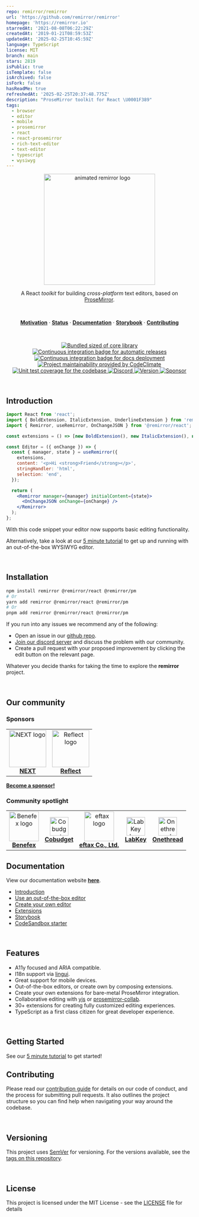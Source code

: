 ```yaml
---
repo: remirror/remirror
url: 'https://github.com/remirror/remirror'
homepage: 'https://remirror.io'
starredAt: '2021-08-08T06:22:29Z'
createdAt: '2019-01-21T08:59:53Z'
updatedAt: '2025-02-25T10:45:59Z'
language: TypeScript
license: MIT
branch: main
stars: 2819
isPublic: true
isTemplate: false
isArchived: false
isFork: false
hasReadMe: true
refreshedAt: '2025-02-25T20:37:48.775Z'
description: "ProseMirror toolkit for React \U0001F389"
tags:
  - browser
  - editor
  - mobile
  - prosemirror
  - react
  - react-prosemirror
  - rich-text-editor
  - text-editor
  - typescript
  - wysiwyg
---
```


<p align="center">
  <a href="https://remirror.io"><img width="300" height="300" src="https://raw.githubusercontent.com/remirror/remirror/next/support/assets/logo-animated-light.svg?sanitize=true" alt="animated remirror logo" /></a>
</p>

<p align="center">
  A React <em>toolkit</em> for building <em>cross-platform</em> text editors, based on <a href="https://github.com/ProseMirror/prosemirror">ProseMirror</a>.
</p>

<br />

<p align="center">
  <a href="#motivation"><strong>Motivation</strong></a> ·
  <a href="#status"><strong>Status</strong></a> ·
  <a href="https://remirror.io/docs"><strong>Documentation</strong></a> ·
  <a href="https://remirror.vercel.app"><strong>Storybook</strong></a> ·
  <a href="https://remirror.io/docs/contributing"><strong>Contributing</strong></a>
</p>

<br />

<p align="center">
  <a href="https://unpkg.com/@remirror/core/dist/core.browser.esm.js">
    <img src="https://img.shields.io/bundlephobia/minzip/@remirror/core/next" alt="Bundled sized of core library" title="@remirror/core bundle size">
  </a>
  <a href="https://github.com/remirror/remirror/actions?query=workflow:ci">
    <img src="https://github.com/remirror/remirror/workflows/ci/badge.svg?branch=next" alt="Continuous integration badge for automatic releases" title="GitHub Actions CI Badge" />
  </a>
  <a href="https://github.com/remirror/remirror/actions?query=workflow:docs">
    <img src="https://github.com/remirror/remirror/workflows/docs/badge.svg?branch=next" alt="Continuous integration badge for docs deployment" title="Docs Deployment CI Badge" />
  </a>
  <a href="https://codeclimate.com/github/remirror/remirror/maintainability">
    <img src="https://api.codeclimate.com/v1/badges/f4d8dcd5c2228524a53a/maintainability" alt="Project maintainability provided by CodeClimate" title="Maintainability score"/>
  </a>
  <a href="https://codeclimate.com/github/remirror/remirror/test_coverage">
    <img src="https://api.codeclimate.com/v1/badges/f4d8dcd5c2228524a53a/test_coverage" alt="Unit test coverage for the codebase" title="Code coverage" />
  </a>
  <a href="https://remirror.io/chat">
    <img alt="Discord" src="https://img.shields.io/discord/726035064831344711" alt="Join our discord server" title="Discord server link" />
  </a>
  <a href="./packages/remirror/package.json">
    <img src="https://img.shields.io/npm/v/remirror?style=flat" alt="Version" />
  </a>
  <a href="https://github.com/sponsors/remirror">
    <img src="https://img.shields.io/badge/-Sponsor-7963d2" alt="Sponsor" />
  </a>
</p>

<br />

## Introduction

```jsx
import React from 'react';
import { BoldExtension, ItalicExtension, UnderlineExtension } from 'remirror/extensions';
import { Remirror, useRemirror, OnChangeJSON } from '@remirror/react';

const extensions = () => [new BoldExtension(), new ItalicExtension(), new UnderlineExtension()];

const Editor = ({ onChange }) => {
  const { manager, state } = useRemirror({
    extensions,
    content: '<p>Hi <strong>Friend</strong></p>',
    stringHandler: 'html',
    selection: 'end',
  });

  return (
    <Remirror manager={manager} initialContent={state}>
      <OnChangeJSON onChange={onChange} />
    </Remirror>
  );
};
```

With this code snippet your editor now supports basic editing functionality.

Alternatively, take a look at our [5 minute tutorial](https://remirror.io/docs/5-min-tutorial) to get up and running with an out-of-the-box WYSIWYG editor.

<br />

## Installation

```bash
npm install remirror @remirror/react @remirror/pm
# Or
yarn add remirror @remirror/react @remirror/pm
# Or
pnpm add remirror @remirror/react @remirror/pm
```

If you run into any issues we recommend any of the following:

- Open an issue in our [github repo](https://github.com/remirror/remirror/issues).
- [Join our discord server](https://remirror.io/chat) and discuss the problem with our community.
- Create a pull request with your proposed improvement by clicking the edit button on the relevant page.

Whatever you decide thanks for taking the time to explore the **remirror** project.

<br />

## Our community

### Sponsors

<table>
  <tr>
    <td align="center">
      <a href="https://www.nextapp.co/" rel="nofollow">
        <img src="https://user-images.githubusercontent.com/2003804/170265084-f3f7a605-612d-4799-86dc-2f8f0b4a3c21.png" height="100" style="max-width: 100%;" alt="NEXT logo"><br>
        <strong>NEXT</strong>
      </a>
    </td>
    <td align="center">
      <a href="https://reflect.app/" rel="nofollow">
        <img src="https://user-images.githubusercontent.com/2003804/170265087-fb7bf84e-0413-49d5-8a30-15b71bc9055b.png" height="100" style="max-width: 100%;" alt="Reflect logo"><br>
        <strong>Reflect</strong>
      </a>
    </td>
  </tr>
</table>

**[Become a sponsor!](https://github.com/sponsors/remirror)**

### Community spotlight

<table>
  <tr>
    <td align="center">
      <a href="https://www.hellobenefex.com/" rel="nofollow">
        <img src="https://user-images.githubusercontent.com/2003804/173526360-6f432f7b-014f-44b6-ac8d-cbb03e5bd6e2.png" width="80" style="max-width: 100%;" alt="Benefex logo"><br>
        <strong>Benefex</strong>
      </a>
    </td>
    <td align="center">
      <a href="https://cobudget.com/" rel="nofollow">
        <img src="https://user-images.githubusercontent.com/2003804/170274003-89c8ff79-c5b7-4a59-b78b-b540f2fe308e.jpeg" width="50" style="max-width: 100%;" alt="Cobudget logo"><br>
        <strong>Cobudget</strong>
      </a>
    </td>
    <td align="center">
      <a href="https://eftax.co.jp/" rel="nofollow">
        <img src="https://user-images.githubusercontent.com/2003804/170274006-133e9f20-1d01-47a1-92af-7cac9a8c2fb6.png" width="80" style="max-width: 100%;" alt="eftax logo"><br>
        <strong>eftax Co., Ltd.</strong>
      </a>
    </td>
    <td align="center">
      <a href="https://www.labkey.com/" rel="nofollow">
        <img src="https://user-images.githubusercontent.com/2003804/170284116-672d0048-31aa-4b3c-8889-648ecc6e01b9.png" width="50" style="max-width: 100%;" alt="LabKey logo"><br>
        <strong>LabKey</strong>
      </a>
    </td>
    <td align="center">
      <a href="https://www.onethread.app/" rel="nofollow">
        <img src="https://user-images.githubusercontent.com/2003804/170278624-631b4030-1f5e-4fb9-832f-783d0806dd61.jpeg" width="50" style="max-width: 100%;" alt="Onethread logo"><br>
        <strong>Onethread</strong>
      </a>
    </td>
  </tr>
</table>

## Documentation

View our documentation website [**here**][introduction].

- [Introduction]
- [Use an out-of-the-box editor](https://remirror.io/docs/5-min-tutorial)
- [Create your own editor](https://remirror.io/docs/getting-started/installation)
- [Extensions](https://remirror.io/docs/extensions/)
- [Storybook]
- [CodeSandbox starter](https://codesandbox.io/s/github/remirror/remirror-starter)

<br />

## Features

- A11y focused and ARIA compatible.
- I18n support via [lingui](https://lingui.dev).
- Great support for mobile devices.
- Out-of-the-box editors, or create own by composing extensions.
- Create your own extensions for bare-metal ProseMirror integration.
- Collaborative editing with [yjs](https://github.com/yjs/yjs) or [prosemirror-collab](https://github.com/ProseMirror/prosemirror-collab).
- 30+ extensions for creating fully customized editing experiences.
- TypeScript as a first class citizen for great developer experience.

<br />

## Getting Started

See our [5 minute tutorial](https://remirror.io/docs/5-min-tutorial) to get started!

## Contributing

Please read our [contribution guide] for details on our code of conduct, and the process for submitting pull requests. It also outlines the project structure so you can find help when navigating your way around the codebase.

<br />

## Versioning

This project uses [SemVer](http://semver.org/) for versioning. For the versions available, see the [tags on this repository](https://github.com/remirror/remirror/tags).

<br />

## License

This project is licensed under the MIT License - see the [LICENSE](LICENSE) file for details

[introduction]: https://remirror.io/docs
[contribution guide]: https://remirror.io/docs/contributing
[projects]: https://remirror.io/projects
[installation]: https://remirror.io/docs/installation
[storybook]: https://remirror.vercel.app
[typescript]: https://github.com/microsoft/Typescript
[react]: https://github.com/facebook/react
[prosemirror]: https://prosemirror.net
